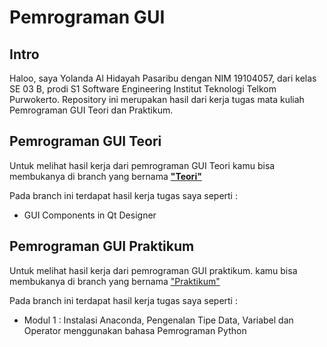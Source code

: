 # Pemrograman GUI 

## Intro
Haloo, saya Yolanda Al Hidayah Pasaribu dengan NIM 19104057, dari kelas SE 03 B, prodi S1 Software Engineering Institut Teknologi Telkom Purwokerto. Repository ini merupakan hasil dari kerja tugas mata kuliah Pemrograman GUI Teori dan Praktikum.

## Pemrograman GUI Teori

Untuk melihat hasil kerja dari pemrograman GUI Teori kamu bisa membukanya di branch yang bernama [**"Teori"**](https://github.com/yolandapasaribu/19104057-Yolanda_Al_Hidayah_P-Praktikum_GUI/tree/Teori)

Pada branch ini terdapat hasil kerja tugas saya seperti :

 - GUI Components in Qt Designer

	 

## Pemrograman GUI Praktikum
Untuk melihat hasil kerja dari pemrograman GUI praktikum. kamu bisa membukanya di branch yang bernama ["Praktikum"](https://github.com/yolandapasaribu/19104057-Yolanda_Al_Hidayah_P-Praktikum_GUI/tree/Praktikum)

Pada branch ini terdapat hasil kerja tugas saya seperti :

 - Modul 1 : Instalasi Anaconda, Pengenalan Tipe Data, Variabel dan Operator menggunakan bahasa Pemrograman Python

